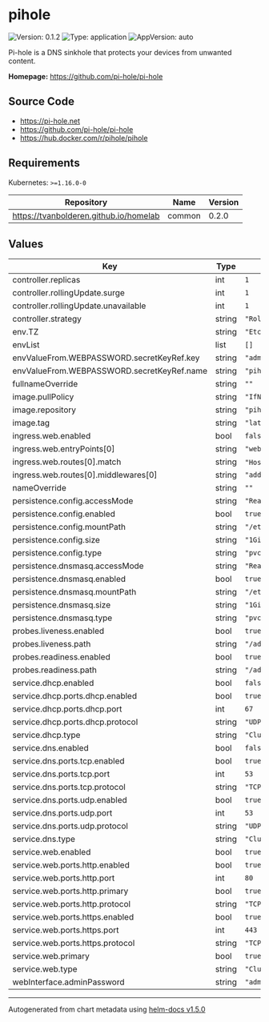 # pihole

![Version: 0.1.2](https://img.shields.io/badge/Version-0.1.2-informational?style=flat-square) ![Type: application](https://img.shields.io/badge/Type-application-informational?style=flat-square) ![AppVersion: auto](https://img.shields.io/badge/AppVersion-auto-informational?style=flat-square)

Pi-hole is a DNS sinkhole that protects your devices from unwanted content.

**Homepage:** <https://github.com/pi-hole/pi-hole>

## Source Code

* <https://pi-hole.net>
* <https://github.com/pi-hole/pi-hole>
* <https://hub.docker.com/r/pihole/pihole>

## Requirements

Kubernetes: `>=1.16.0-0`

| Repository | Name | Version |
|------------|------|---------|
| https://tvanbolderen.github.io/homelab | common | 0.2.0 |

## Values

| Key | Type | Default | Description |
|-----|------|---------|-------------|
| controller.replicas | int | `1` |  |
| controller.rollingUpdate.surge | int | `1` |  |
| controller.rollingUpdate.unavailable | int | `1` |  |
| controller.strategy | string | `"RollingUpdate"` |  |
| env.TZ | string | `"Etc/UTC"` |  |
| envList | list | `[]` |  |
| envValueFrom.WEBPASSWORD.secretKeyRef.key | string | `"admin-password"` |  |
| envValueFrom.WEBPASSWORD.secretKeyRef.name | string | `"pihole-credentials"` |  |
| fullnameOverride | string | `""` |  |
| image.pullPolicy | string | `"IfNotPresent"` |  |
| image.repository | string | `"pihole/pihole"` |  |
| image.tag | string | `"latest"` |  |
| ingress.web.enabled | bool | `false` |  |
| ingress.web.entryPoints[0] | string | `"websecure"` |  |
| ingress.web.routes[0].match | string | `"Host(`test.example.com`)"` |  |
| ingress.web.routes[0].middlewares[0] | string | `"addprefix"` |  |
| nameOverride | string | `""` |  |
| persistence.config.accessMode | string | `"ReadWriteOnce"` |  |
| persistence.config.enabled | bool | `true` |  |
| persistence.config.mountPath | string | `"/etc/pihole"` |  |
| persistence.config.size | string | `"1Gi"` |  |
| persistence.config.type | string | `"pvc"` |  |
| persistence.dnsmasq.accessMode | string | `"ReadWriteOnce"` |  |
| persistence.dnsmasq.enabled | bool | `true` |  |
| persistence.dnsmasq.mountPath | string | `"/etc/dnsmasq.d"` |  |
| persistence.dnsmasq.size | string | `"1Gi"` |  |
| persistence.dnsmasq.type | string | `"pvc"` |  |
| probes.liveness.enabled | bool | `true` |  |
| probes.liveness.path | string | `"/admin.index.php"` |  |
| probes.readiness.enabled | bool | `true` |  |
| probes.readiness.path | string | `"/admin.index.php"` |  |
| service.dhcp.enabled | bool | `false` |  |
| service.dhcp.ports.dhcp.enabled | bool | `true` |  |
| service.dhcp.ports.dhcp.port | int | `67` |  |
| service.dhcp.ports.dhcp.protocol | string | `"UDP"` |  |
| service.dhcp.type | string | `"ClusterIP"` |  |
| service.dns.enabled | bool | `false` |  |
| service.dns.ports.tcp.enabled | bool | `true` |  |
| service.dns.ports.tcp.port | int | `53` |  |
| service.dns.ports.tcp.protocol | string | `"TCP"` |  |
| service.dns.ports.udp.enabled | bool | `true` |  |
| service.dns.ports.udp.port | int | `53` |  |
| service.dns.ports.udp.protocol | string | `"UDP"` |  |
| service.dns.type | string | `"ClusterIP"` |  |
| service.web.enabled | bool | `true` |  |
| service.web.ports.http.enabled | bool | `true` |  |
| service.web.ports.http.port | int | `80` |  |
| service.web.ports.http.primary | bool | `true` |  |
| service.web.ports.http.protocol | string | `"TCP"` |  |
| service.web.ports.https.enabled | bool | `true` |  |
| service.web.ports.https.port | int | `443` |  |
| service.web.ports.https.protocol | string | `"TCP"` |  |
| service.web.primary | bool | `true` |  |
| service.web.type | string | `"ClusterIP"` |  |
| webInterface.adminPassword | string | `"admin"` |  |

----------------------------------------------
Autogenerated from chart metadata using [helm-docs v1.5.0](https://github.com/norwoodj/helm-docs/releases/v1.5.0)
